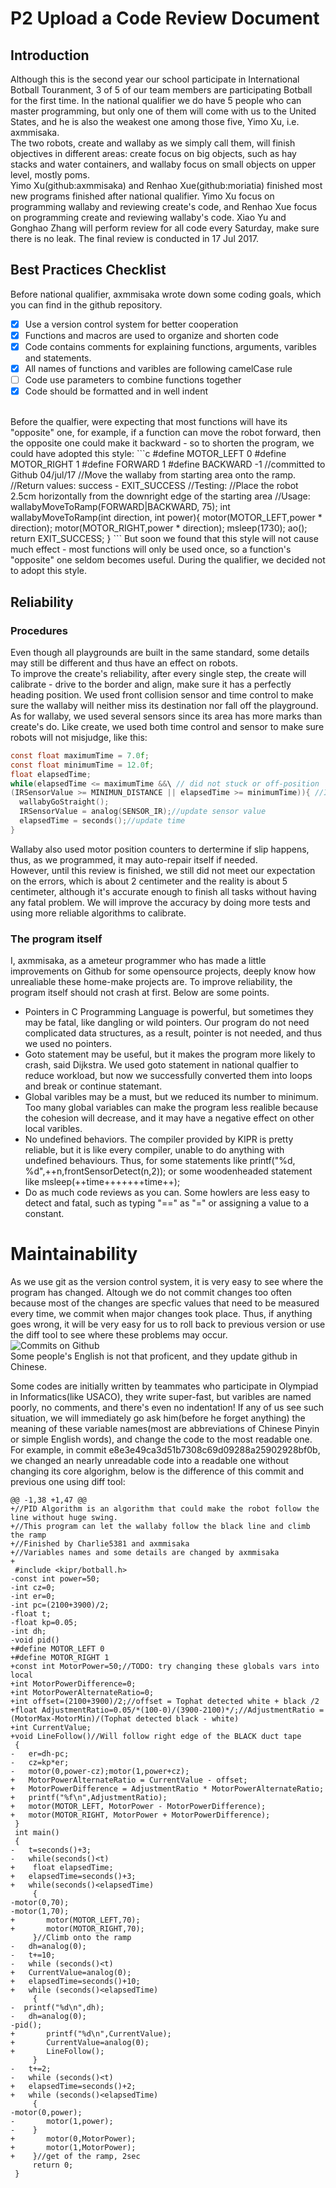 # P2 Upload a Code Review Document 

## Introduction 
Although this is the second year our school participate in International Botball Touranment, 3 of 5 of our team members are participating Botball for the first time. In the national qualifier we do have 5 people who can master programming, but only one of them will come with us to the United States, and he is also the weakest one among those five, Yimo Xu, i.e. axmmisaka. <br> 
The two robots, create and wallaby as we simply call them, will finish objectives in different areas: create focus on big objects, such as hay stacks and water containers, and wallaby focus on small objects on upper level, mostly poms.  <br> 
Yimo Xu(github:axmmisaka) and Renhao Xue(github:moriatia) finished most new programs finished after national qualifier. Yimo Xu focus on programming wallaby and reviewing create's code, and Renhao Xue focus on programming create and reviewing wallaby's code. Xiao Yu and Gonghao Zhang will perform review for all code every Saturday, make sure there is no leak. The final review is conducted in 17 Jul 2017.

## Best Practices Checklist
Before national qualifier, axmmisaka wrote down some coding goals, which you can find in the github repository. 
- [x] Use a version control system for better cooperation
- [x] Functions and macros are used to organize and shorten code
- [x] Code contains comments for explaining functions, arguments, varibles and statements.
- [x] All names of functions and varibles are following camelCase rule
- [ ] Code use parameters to combine functions together
- [x] Code should be formatted and in well indent
<br>
Before the qualfier, were expecting that most functions will have its "opposite" one, for example, if a function can move the robot forward, then the opposite one could make it backward - so to shorten the program, we could have adopted this style: 
```c
#define MOTOR_LEFT 0
#define MOTOR_RIGHT 1
#define FORWARD 1
#define BACKWARD -1
//committed to Github 04/jul/17
//Move the wallaby from starting area onto the ramp.
//Return values: success - EXIT_SUCCESS
//Testing:
//Place the robot 2.5cm horizontally from the downright edge of the starting area
//Usage: wallabyMoveToRamp(FORWARD|BACKWARD, 75);
int wallabyMoveToRamp(int direction, int power){
  motor(MOTOR_LEFT,power * direction);
  motor(MOTOR_RIGHT,power * direction);
  msleep(1730);
  ao();
  return EXIT_SUCCESS;
}
```
But soon we found that this style will not cause much effect - most functions will only be used once, so a function's "opposite" one seldom becomes useful. During the qualifier, we decided not to adopt this style.


## Reliability
### Procedures
Even though all playgrounds are built in the same standard, some details may still be different and thus have an effect on robots. <br> 
To improve the create's reliability, after every single step, the create will calibrate - drive to the border and align, make sure it has a perfectly heading position. We used front collision sensor and time control to make sure the wallaby will neither miss its destination nor fall off the playground. <br> 
As for wallaby, we used several sensors since its area has more marks than create's do. Like create, we used both time control and sensor to make sure robots will not misjudge, like this:
```c
const float maximumTime = 7.0f;
const float minimumTime = 12.0f;
float elapsedTime;
while(elapsedTime <= maximumTime &&\ // did not stuck or off-position
(IRSensorValue >= MINIMUN_DISTANCE || elapsedTime >= minimumTime)){ //IR is reliable
  wallabyGoStraight();
  IRSensorValue = analog(SENSOR_IR);//update sensor value
  elapsedTime = seconds();//update time
}
```
Wallaby also used motor position counters to dertermine if slip happens, thus, as we programmed, it may auto-repair itself if needed.<br>
However, until this review is finished, we still did not meet our expectation on the errors, which is about 2 centimeter and the reality is about 5 centimeter, although it's accurate enough to finish all tasks without having any fatal problem. We will improve the accuracy by doing more tests and using more reliable algorithms to calibrate.
### The program itself
I, axmmisaka, as a ameteur programmer who has made a little improvements on Github for some opensource projects, deeply know how unrealiable these home-make projects are. To improve reliability, the program itself should not crash at first. Below are some points.<br>
- Pointers in C Programming Language is powerful, but sometimes they may be fatal, like dangling or wild pointers. Our program do not need complicated data structures, as a result, pointer is not needed, and thus we used no pointers. 
- Goto statement may be useful, but it makes the program more likely to crash, said Dijkstra. We used goto statement in national qualfier to reduce workload, but now we successfully converted them into loops and break or continue statemant.
- Global varibles may be a must, but we reduced its number to minimum. Too many global variables can make the program less realible because the cohesion will decrease, and it may have a negative effect on other local varibles.
- No undefined behaviors. The compiler provided by KIPR is pretty reliable, but it is like every compiler, unable to do anything with undefined behaviours. Thus, for some statements like printf("%d, %d",++n,frontSensorDetect(n,2)); or some woodenheaded statement like msleep(++time+++++++time++);
- Do as much code reviews as you can. Some howlers are less easy to detect and fatal, such as typing "==" as "=" or assigning a value to a constant.

# Maintainability
As we use git as the version control system, it is very easy to see where the program has changed. Altough we do not commit changes too often because most of the changes are specfic values that need to be measured every time, we commit when major changes took place. Thus, if anything goes wrong, it will be very easy for us to roll back to previous version or use the diff tool to see where these problems may occur.<br>
![Commits on Github](https://github.com/axmmisaka/botball2017_qdez/blob/master/Journal(%E6%97%A5%E8%AE%B0)/QQ%E6%88%AA%E5%9B%BE20170605001426.jpg?raw=true)<br>
Some people's English is not that proficent, and they update github in Chinese.<br>

Some codes are initially written by teammates who participate in Olympiad in Informatics(like USACO), they write super-fast, but varibles are named poorly, no comments, and there's even no indentation! If any of us see such situation, we will immediately go ask him(before he forget anything) the meaning of these variable names(most are abbreviations of Chinese Pinyin or simple English words), and change the code to the most readable one. For example, in commit e8e3e49ca3d51b7308c69d09288a25902928bf0b, we changed an nearly unreadable code into a readable one without changing its core algorighm, below is the difference of this commit and previous one using diff tool:
```
@@ -1,38 +1,47 @@
+//PID Algorithm is an algorithm that could make the robot follow the line without huge swing.
+//This program can let the wallaby follow the black line and climb the ramp
+//Finished by Charlie5381 and axmmisaka
+//Variables names and some details are changed by axmmisaka
+
 #include <kipr/botball.h>
-const int power=50;
-int cz=0;
-int er=0;
-int pc=(2100+3900)/2;
-float t;
-float kp=0.05;
-int dh;
-void pid()
+#define MOTOR_LEFT 0
+#define MOTOR_RIGHT 1
+const int MotorPower=50;//TODO: try changing these globals vars into local
+int MotorPowerDifference=0;
+int MotorPowerAlternateRatio=0;
+int offset=(2100+3900)/2;//offset = Tophat detected white + black /2
+float AdjustmentRatio=0.05/*(100-0)/(3900-2100)*/;//AdjustmentRatio = (MotorMax-MotorMin)/(Tophat detected black - white)
+int CurrentValue;
+void LineFollow()//Will follow right edge of the BLACK duct tape
 {
-	er=dh-pc;
-  	cz=kp*er;
-  	motor(0,power-cz);motor(1,power+cz);
+	MotorPowerAlternateRatio = CurrentValue - offset;
+  	MotorPowerDifference = AdjustmentRatio * MotorPowerAlternateRatio;
+  	printf("%f\n",AdjustmentRatio);
+  	motor(MOTOR_LEFT, MotorPower - MotorPowerDifference);
+  	motor(MOTOR_RIGHT, MotorPower + MotorPowerDifference);
 }
 int main()
 {
-  	t=seconds()+3;
-  	while(seconds()<t)
+    float elapsedTime;
+  	elapsedTime=seconds()+3;
+  	while(seconds()<elapsedTime)
     {
-motor(0,70);
-motor(1,70);
+  		motor(MOTOR_LEFT,70);
+  		motor(MOTOR_RIGHT,70);
     }//Climb onto the ramp
-  	dh=analog(0);
-  	t+=10;
-  	while (seconds()<t)
+  	CurrentValue=analog(0);
+  	elapsedTime=seconds()+10;
+  	while (seconds()<elapsedTime)
     {
-  printf("%d\n",dh);
-   dh=analog(0);
-pid();
+      	printf("%d\n",CurrentValue);
+    	CurrentValue=analog(0);
+      	LineFollow();
     }
-  	t+=2;
-  	while (seconds()<t)
+  	elapsedTime=seconds()+2;
+  	while (seconds()<elapsedTime)
     {
-motor(0,power);
-      	motor(1,power);
-    }
+    	motor(0,MotorPower);
+      	motor(1,MotorPower);
+    }//get of the ramp, 2sec
     return 0;
 }
 ```
